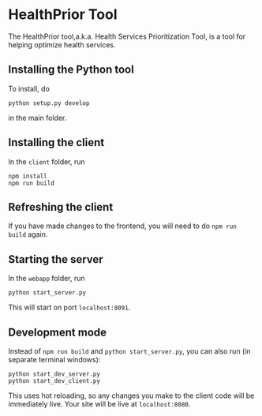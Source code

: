 # HealthPrior Tool

The HealthPrior tool,a.k.a. Health Services Prioritization Tool, is a tool for helping optimize health services.


## Installing the Python tool

To install, do

`python setup.py develop`

in the main folder.

## Installing the client

In the `client` folder, run

```
npm install
npm run build
```

## Refreshing the client

If you have made changes to the frontend, you will need to do `npm run build` again.

## Starting the server

In the `webapp` folder, run

`python start_server.py`

This will start on port `localhost:8091`.

## Development mode

Instead of `npm run build` and `python start_server.py`, you can also run (in separate terminal windows):

```
python start_dev_server.py
python start_dev_client.py
```

This uses hot reloading, so any changes you make to the client code will be immediately live. Your site will be live at `localhost:8080`.

